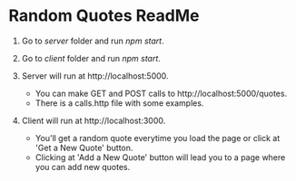 # Random Quotes ReadMe

1. Go to *server* folder and run *npm start*.

2. Go to *client* folder and run *npm start*.

4. Server will run at http://localhost:5000. 
    - You can make GET and POST calls to http://localhost:5000/quotes.
    - There is a calls.http file with some examples.
    
3. Client will run at http://localhost:3000.
    - You'll get a random quote everytime you load the page or click at 'Get a New Quote' button.
    - Clicking at 'Add a New Quote' button will lead you to a page where you can add new quotes.